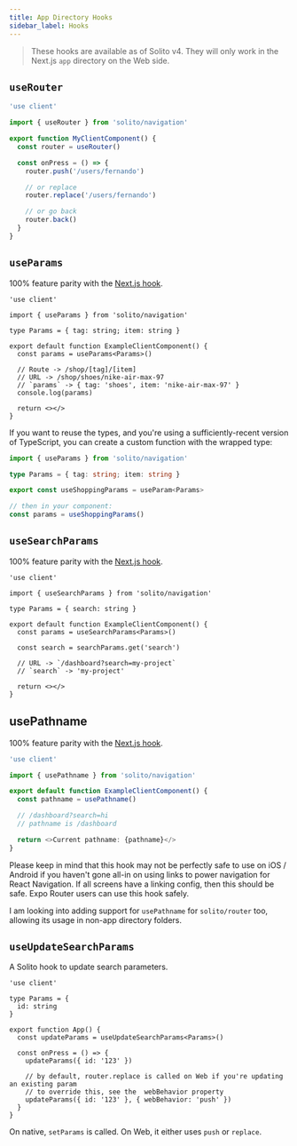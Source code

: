```yaml
---
title: App Directory Hooks
sidebar_label: Hooks
---
```


> These hooks are available as of Solito v4. They will only work in the Next.js `app` directory on the Web side.

## `useRouter`

```ts
'use client'

import { useRouter } from 'solito/navigation'

export function MyClientComponent() {
  const router = useRouter()

  const onPress = () => {
    router.push('/users/fernando')

    // or replace
    router.replace('/users/fernando')

    // or go back
    router.back()
  }
}
```

## `useParams`

100% feature parity with the [Next.js hook](https://nextjs.org/docs/app/api-reference/functions/use-params).

```tsx
'use client'

import { useParams } from 'solito/navigation'

type Params = { tag: string; item: string }

export default function ExampleClientComponent() {
  const params = useParams<Params>()

  // Route -> /shop/[tag]/[item]
  // URL -> /shop/shoes/nike-air-max-97
  // `params` -> { tag: 'shoes', item: 'nike-air-max-97' }
  console.log(params)

  return <></>
}
```

If you want to reuse the types, and you're using a sufficiently-recent version of TypeScript, you can create a custom function with the wrapped type:

```ts
import { useParams } from 'solito/navigation'

type Params = { tag: string; item: string }

export const useShoppingParams = useParam<Params>

// then in your component:
const params = useShoppingParams()
```

## `useSearchParams`

100% feature parity with the [Next.js hook](https://nextjs.org/docs/app/api-reference/functions/use-search-params).

```tsx
'use client'

import { useSearchParams } from 'solito/navigation'

type Params = { search: string }

export default function ExampleClientComponent() {
  const params = useSearchParams<Params>()

  const search = searchParams.get('search')

  // URL -> `/dashboard?search=my-project`
  // `search` -> 'my-project'

  return <></>
}
```

## usePathname

100% feature parity with the [Next.js hook](https://nextjs.org/docs/app/api-reference/functions/use-pathname).

```ts
'use client'

import { usePathname } from 'solito/navigation'

export default function ExampleClientComponent() {
  const pathname = usePathname()

  // /dashboard?search=hi
  // pathname is /dashboard

  return <>Current pathname: {pathname}</>
}
```

Please keep in mind that this hook may not be perfectly safe to use on iOS / Android if you haven't gone all-in on using links to power navigation for React Navigation. If all screens have a linking config, then this should be safe. Expo Router users can use this hook safely.

I am looking into adding support for `usePathname` for `solito/router` too, allowing its usage in non-app directory folders.

## `useUpdateSearchParams`

A Solito hook to update search parameters.

```tsx
'use client'

type Params = {
  id: string
}

export function App() {
  const updateParams = useUpdateSearchParams<Params>()

  const onPress = () => {
    updateParams({ id: '123' })

    // by default, router.replace is called on Web if you're updating an existing param
    // to override this, see the  webBehavior property
    updateParams({ id: '123' }, { webBehavior: 'push' })
  }
}
```

On native, `setParams` is called. On Web, it either uses `push` or `replace`.
